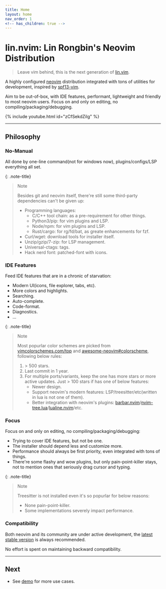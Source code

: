 ```yaml
---
title: Home
layout: home
nav_order: 1
<!-- has_children: true -->
---
```


# lin.nvim: Lin Rongbin's Neovim Distribution

> Leave vim behind, this is the next generation of [lin.vim](https://github.com/linrongbin16/lin.vim).

A highly configured [neovim](https://neovim.io/) distribution integrated with tons of utilities for development, inspired by [spf13-vim](https://github.com/spf13/spf13-vim).

Aim to be out-of-box, with IDE features, performant, lightweight and friendly to most neovim users. Focus on and only on editing, no compiling/packaging/debugging.

{% include youtube.html id="zCfSekdZiIg" %}

---

## Philosophy

### No-Manual

All done by one-line command(not for windows now), plugins/configs/LSP everything all set.

{: .note-title}

> Note
>
> Besides git and neovim itself, there're still some third-party dependencies can't be given up:
>
> - Programming languages:
>   - C/C++ tool chain: as a pre-requirement for other things.
>   - Python3/pip: for vim plugins and LSP.
>   - Node/npm: for vim plugins and LSP.
>   - Rust/cargo: for rg/fd/bat, as greate enhancements for fzf.
> - Curl/wget: download tools for installer itself.
> - Unzip/gzip/7-zip: for LSP management.
> - Universal-ctags: tags.
> - Hack nerd font: patched-font with icons.

### IDE Features

Feed IDE features that are in a chronic of starvation:

- Modern UI(icons, file explorer, tabs, etc).
- More colors and highlights.
- Searching.
- Auto-complete.
- Code-format.
- Diagnostics.
- ...

{: .note-title}

> Note
>
> Most popurlar color schemes are picked from [vimcolorschemes.com/top](https://vimcolorschemes.com/top) and [awesome-neovim#colorscheme](https://www.trackawesomelist.com/rockerBOO/awesome-neovim/readme/#colorscheme), following below rules:
>
> 1. &gt; 500 stars.
> 2. Last commit in 1 year.
> 3. For multiple ports/variants, keep the one has more stars or more active updates. Just &gt; 100 stars if has one of below features:
>    - Newer design.
>    - Support neovim's modern features: LSP/treesitter/etc(written in lua is not one of them).
>    - Better integration with neovim's plugins: [barbar.nvim](https://github.com/romgrk/barbar.nvim)/[nvim-tree.lua](https://github.com/kyazdani42/nvim-tree.lua)/[lualine.nvim](https://github.com/nvim-lualine/lualine.nvim)/etc.

### Focus

Focus on and only on editing, no compiling/packaging/debugging:

- Trying to cover IDE features, but not be one.
- The installer should depend less and customize more.
- Performance should always be first priority, even integrated with tons of things.
- There're some flashy and wow plugins, but only pain-point-killer stays, not to mention ones that seriously drag cursor and typing.

{: .note-title}

> Note
>
> Treesitter is not installed even it's so popurlar for below reasons:
>
> - None pain-point-killer.
> - Some implementations severely impact performance.

### Compatibility

Both neovim and its community are under active development, the [latest stable version](https://github.com/neovim/neovim/wiki/Installing-Neovim) is always recommended.

No effort is spent on maintaining backward compatibility.

---

## Next

- See [demo](/lin.nvim.dev/demo) for more use cases.

